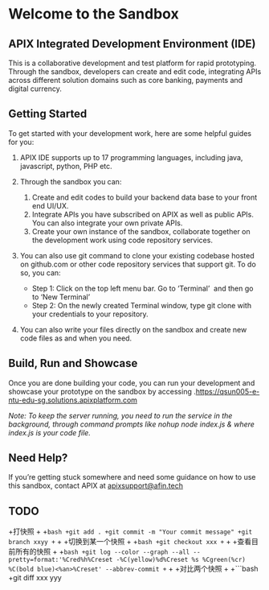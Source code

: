 # Welcome to the Sandbox

## APIX Integrated Development Environment (IDE) 

This is a collaborative development and test platform for rapid prototyping. Through the sandbox, developers can create and edit code, integrating APIs across different solution domains such as core banking, payments and digital currency.  

## Getting Started

To get started with your development work, here are some helpful guides for you:

1. APIX IDE supports up to 17 programming languages, including java, javascript, python, PHP etc.

2. Through the sandbox you can: 
    1. Create and edit codes to build your backend data base to your front end UI/UX.
    2. Integrate APIs you have subscribed on APIX as well as public APIs. You can also integrate your own private APIs.
    3. Create your own instance of the sandbox, collaborate together on the development work using code repository services.

3. You can also use git command to clone your existing codebase hosted on github.com or other code repository services that support git. To do so, you can:
    - Step 1: Click on the top left menu bar. Go to ‘Terminal’  and then go to ‘New Terminal’
    - Step 2: On the newly created Terminal window, type git clone with your credentials to your repository.

4. You can also write your files directly on the sandbox and create new code files as and when you need. 

## Build, Run and Showcase

Once you are done building your code, you can run your development and showcase your prototype on the sandbox by accessing  .https://qsun005-e-ntu-edu-sg.solutions.apixplatform.com

*Note: To keep the server running, you need to run the service in the background, through command prompts like nohup node index.js & where index.js is your code file.*

## Need Help?
If you’re getting stuck somewhere and need some guidance on how to use this sandbox, contact APIX at apixsupport@afin.tech 

## TODO

+打快照
+
+```bash
+git add .
+git commit -m "Your commit message"
+git branch xxyy
+```
+
+切换到某一个快照
+
+```bash
+git checkout xxx
+```
+
+查看目前所有的快照
+
+```bash
+git log --color --graph --all --pretty=format:'%Cred%h%Creset -%C(yellow)%d%Creset %s %Cgreen(%cr) %C(bold blue)<%an>%Creset' --abbrev-commit
+```
+
+对比两个快照
+
+```bash
+git diff xxx yyy